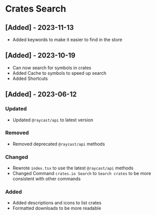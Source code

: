 # Crates Search

## [Added] - 2023-11-13

- Added keywords to make it easier to find in the store

## [Added] - 2023-10-19

- Can now search for symbols in crates
- Added Cache to symbols to speed up search
- Added Shortcuts

## [Added] - 2023-06-12

### Updated

- Updated `@raycast/api` to latest version

### Removed

- Removed deprecated `@raycast/api` methods

### Changed

- Rewrote `index.tsx` to use the latest `@raycast/api` methods
- Changed Command `crates.io Search` to `Search crates` to be more consistent with other commands

### Added

- Added descriptions and icons to list crates
- Formatted downloads to be more readable

